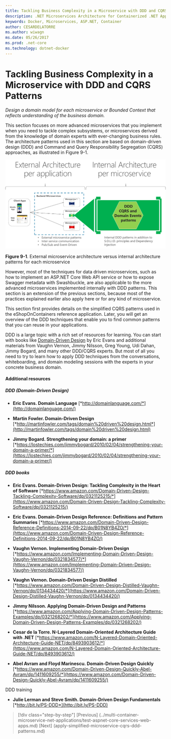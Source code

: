 ```yaml
---
title: Tackling Business Complexity in a Microservice with DDD and CQRS Patterns
description: .NET Microservices Architecture for Containerized .NET Applications | Tackling Business Complexity in a Microservice with DDD and CQRS Patterns
keywords: Docker, Microservices, ASP.NET, Container
author: CESARDELATORRE
ms.author: wiwagn
ms.date: 05/26/2017
ms.prod: .net-core
ms.technology: dotnet-docker
---
```

# Tackling Business Complexity in a Microservice with DDD and CQRS Patterns

*Design a domain model for each microservice or Bounded Context that reflects understanding of the business domain.*

This section focuses on more advanced microservices that you implement when you need to tackle complex subsystems, or microservices derived from the knowledge of domain experts with ever-changing business rules. The architecture patterns used in this section are based on domain-driven design (DDD) and Command and Query Responsibility Segregation (CQRS) approaches, as illustrated in Figure 9-1.

![](./media/image1.png)

**Figure 9-1**. External microservice architecture versus internal architecture patterns for each microservice

However, most of the techniques for data driven microservices, such as how to implement an ASP.NET Core Web API service or how to expose Swagger metadata with Swashbuckle, are also applicable to the more advanced microservices implemented internally with DDD patterns. This section is an extension of the previous sections, because most of the practices explained earlier also apply here or for any kind of microservice.

This section first provides details on the simplified CQRS patterns used in the eShopOnContainers reference application. Later, you will get an overview of the DDD techniques that enable you to find common patterns that you can reuse in your applications.

DDD is a large topic with a rich set of resources for learning. You can start with books like [Domain-Driven Design](https://domainlanguage.com/ddd/) by Eric Evans and additional materials from Vaughn Vernon, Jimmy Nilsson, Greg Young, Udi Dahan, Jimmy Bogard, and many other DDD/CQRS experts. But most of all you need to try to learn how to apply DDD techniques from the conversations, whiteboarding, and domain modeling sessions with the experts in your concrete business domain.

#### Additional resources

##### DDD (Domain-Driven Design)

-   **Eric Evans. Domain Language**
    [*http://domainlanguage.com/*](http://domainlanguage.com/)

-   **Martin Fowler. Domain-Driven Design**
    [*http://martinfowler.com/tags/domain%20driven%20design.html*](http://martinfowler.com/tags/domain%20driven%20design.html)

-   **Jimmy Bogard. Strengthening your domain: a primer**
    [*https://lostechies.com/jimmybogard/2010/02/04/strengthening-your-domain-a-primer/*](https://lostechies.com/jimmybogard/2010/02/04/strengthening-your-domain-a-primer/)

##### DDD books

-   **Eric Evans. Domain-Driven Design: Tackling Complexity in the Heart of Software**
    [*https://www.amazon.com/Domain-Driven-Design-Tackling-Complexity-Software/dp/0321125215/*](https://www.amazon.com/Domain-Driven-Design-Tackling-Complexity-Software/dp/0321125215/)

-   **Eric Evans. Domain-Driven Design Reference: Definitions and Pattern Summaries**
    [*https://www.amazon.com/Domain-Driven-Design-Reference-Definitions-2014-09-22/dp/B01N8YB4ZO/*](https://www.amazon.com/Domain-Driven-Design-Reference-Definitions-2014-09-22/dp/B01N8YB4ZO/)

-   **Vaughn Vernon. Implementing Domain-Driven Design**
    [*https://www.amazon.com/Implementing-Domain-Driven-Design-Vaughn-Vernon/dp/0321834577/*](https://www.amazon.com/Implementing-Domain-Driven-Design-Vaughn-Vernon/dp/0321834577/)

-   **Vaughn Vernon. Domain-Driven Design Distilled**
    [*https://www.amazon.com/Domain-Driven-Design-Distilled-Vaughn-Vernon/dp/0134434420/*](https://www.amazon.com/Domain-Driven-Design-Distilled-Vaughn-Vernon/dp/0134434420/)

-   **Jimmy Nilsson. Applying Domain-Driven Design and Patterns**
    [*https://www.amazon.com/Applying-Domain-Driven-Design-Patterns-Examples/dp/0321268202/*](https://www.amazon.com/Applying-Domain-Driven-Design-Patterns-Examples/dp/0321268202/)

-   **Cesar de la Torre. N-Layered Domain-Oriented Architecture Guide with .NET**
    [*https://www.amazon.com/N-Layered-Domain-Oriented-Architecture-Guide-NET/dp/8493903612/*](https://www.amazon.com/N-Layered-Domain-Oriented-Architecture-Guide-NET/dp/8493903612/)

-   **Abel Avram and Floyd Marinescu. Domain-Driven Design Quickly**
    [*https://www.amazon.com/Domain-Driven-Design-Quickly-Abel-Avram/dp/1411609255/*](https://www.amazon.com/Domain-Driven-Design-Quickly-Abel-Avram/dp/1411609255/)

DDD training

-   **Julie Lerman and Steve Smith. Domain-Driven Design Fundamentals**
    [*http://bit.ly/PS-DDD*](http://bit.ly/PS-DDD)


>[!div class="step-by-step"]
[Previous] (../multi-container-microservice-net-applications/test-aspnet-core-services-web-apps.md)
[Next] (apply-simplified-microservice-cqrs-ddd-patterns.md)
